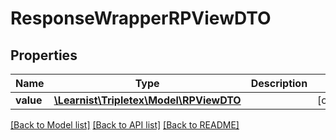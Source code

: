 # ResponseWrapperRPViewDTO

## Properties
Name | Type | Description | Notes
------------ | ------------- | ------------- | -------------
**value** | [**\Learnist\Tripletex\Model\RPViewDTO**](RPViewDTO.md) |  | [optional] 

[[Back to Model list]](../../README.md#documentation-for-models) [[Back to API list]](../../README.md#documentation-for-api-endpoints) [[Back to README]](../../README.md)

